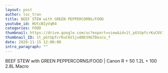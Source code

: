 ```yaml
---
layout: post
author: loc_tran
title: BEEF STEW with GREEN PEPPERCORNS/FOOD
youtube_id: HUtcBIyVqR4
categories: FOOD
thumbnail: https://drive.google.com/uc?export=view&id=1t_pGtUpfcrKuC6V1jx8NX39GTDezcu_f
thumbnail_ID: 1t_pGtUpfcrKuC6V1jx8NX39GTDezcu_f
date: 2020-11-15 12:00:00
intro_paragraph: ""
---
```

BEEF STEW with GREEN PEPPERCORNS/FOOD | Canon R + 50 1.2L + 100 2.8L Macro
